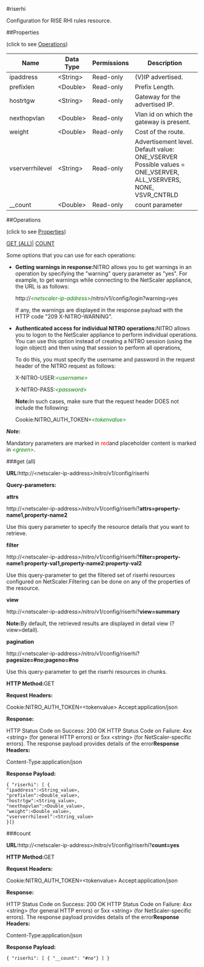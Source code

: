#riserhi

Configuration for RISE RHI rules resource.


##Properties 
<span>(click to see [Operations](#opera))</span>


<table><thead><tr><th>Name</th><th>Data Type</th><th>Permissions</th><th>Description</th></tr></thead><tbody><tr><td>ipaddress</td><td>&lt;String></td><td>Read-only</td><td>(V)IP advertised.</td></tr><tr><td>prefixlen</td><td>&lt;Double></td><td>Read-only</td><td>Prefix Length.</td></tr><tr><td>hostrtgw</td><td>&lt;String></td><td>Read-only</td><td>Gateway for the advertised IP.</td></tr><tr><td>nexthopvlan</td><td>&lt;Double></td><td>Read-only</td><td>Vlan id on which the gateway is present.</td></tr><tr><td>weight</td><td>&lt;Double></td><td>Read-only</td><td>Cost of the route.</td></tr><tr><td>vserverrhilevel</td><td>&lt;String></td><td>Read-only</td><td>Advertisement level.<br>Default value: ONE_VSERVER<br>Possible values = ONE_VSERVER, ALL_VSERVERS, NONE, VSVR_CNTRLD</td></tr><tr><td>__count</td><td>&lt;Double></td><td>Read-only</td><td>count parameter</td></tr></tbody></table>
##Operations 
<span>(click to see [Properties](#prope))</span>


[GET (ALL)](#ge)| [COUNT](#)


Some options that you can use for each operations:
<ul><li><p><b>Getting warnings in response:</b>NITRO allows you to get warnings in an operation by specifying the "warning" query parameter as "yes". For example, to get warnings while connecting to the NetScaler appliance, the URL is as follows:</p><p>http://<span style="color:green;font-style:italic;">&lt;netscaler-ip-address&gt;</span>/nitro/v1/config/login?warning=yes</p><p>If any, the warnings are displayed in the response payload with the HTTP code "209 X-NITRO-WARNING".</p></li><li><p><b>Authenticated access for individual NITRO operations:</b>NITRO allows you to logon to the NetScaler appliance to perform individual operations. You can use this option instead of creating a NITRO session (using the login object) and then using that session to perform all operations,</p><p>To do this, you must specify the username and password in the request header of the NITRO request as follows:</p><p>X-NITRO-USER:<span style="color:green;font-style:italic;">&lt;username&gt;</span></p><p>X-NITRO-PASS:<span style="color:green;font-style:italic;">&lt;password&gt;</span></p><p><b>Note:</b>In such cases, make sure that the request header DOES not include the following:</p><p>Cookie:NITRO_AUTH_TOKEN=<span style="color:green;font-style:italic;">&lt;tokenvalue&gt;</span></p></li></ul>



***Note:*** 
Mandatory parameters are marked in <span style="color:#FF0000;">red</span>and placeholder content is marked in <span style="color:green;font-style:italic">&lt;green&gt;</span>.

###get (all)



<b>URL:</b>http://&lt;netscaler-ip-address&gt;/nitro/v1/config/riserhi
<b>Query-parameters:</b>
<b>attrs</b>
http://&lt;netscaler-ip-address&gt;/nitro/v1/config/riserhi?<b>attrs=property-name1,property-name2</b>
Use this query parameter to specify the resource details that you want to retrieve.


<b>filter</b>
http://&lt;netscaler-ip-address&gt;/nitro/v1/config/riserhi?<b>filter=property-name1:property-val1,property-name2:property-val2</b>
Use this query-parameter to get the filtered set of riserhi resources configured on NetScaler.Filtering can be done on any of the properties of the resource.


<b>view</b>
http://&lt;netscaler-ip-address&gt;/nitro/v1/config/riserhi?<b>view=summary</b>
<b>Note:</b>By default, the retrieved results are displayed in detail view (?view=detail).


<b>pagination</b>
http://&lt;netscaler-ip-address&gt;/nitro/v1/config/riserhi?<b>pagesize=#no;pageno=#no</b>
Use this query-parameter to get the riserhi resources in chunks.



<b>HTTP Method:</b>GET
<b>Request Headers:</b>

Cookie:NITRO_AUTH_TOKEN=&lt;tokenvalue&gt;Accept:application/json

<b>Response:</b>
HTTP Status Code on Success: 200 OKHTTP Status Code on Failure: 4xx &lt;string&gt; (for general HTTP errors) or 5xx &lt;string&gt; (for NetScaler-specific errors). The response payload provides details of the error<b>Response Headers:</b>

Content-Type:application/json

<b>Response Payload: </b>```{ "riserhi": [ {"ipaddress":<String_value>,"prefixlen":<Double_value>,"hostrtgw":<String_value>,"nexthopvlan":<Double_value>,"weight":<Double_value>,"vserverrhilevel":<String_value>}]}```



###count



<b>URL:</b>http://&lt;netscaler-ip-address&gt;/nitro/v1/config/riserhi?<b>count=yes</b>
<b>HTTP Method:</b>GET
<b>Request Headers:</b>

Cookie:NITRO_AUTH_TOKEN=&lt;tokenvalue&gt;Accept:application/json

<b>Response:</b>
HTTP Status Code on Success: 200 OKHTTP Status Code on Failure: 4xx &lt;string&gt; (for general HTTP errors) or 5xx &lt;string&gt; (for NetScaler-specific errors). The response payload provides details of the error<b>Response Headers:</b>

Content-Type:application/json

<b>Response Payload: </b>```{ "riserhi": [ { "__count": "#no"} ] }```



